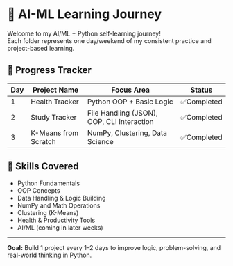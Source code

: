 # 🚀 AI-ML Learning Journey

Welcome to my AI/ML + Python self-learning journey!  
Each folder represents one day/weekend of my consistent practice and project-based learning.

## 📅 Progress Tracker

| Day | Project Name | Focus Area | Status |
|-----|---------------|-------------|--------|
| 1 | Health Tracker | Python OOP + Basic Logic | ✅Completed |
| 2 | Study Tracker | File Handling (JSON), OOP, CLI Interaction | ✅Completed |
| 3 | K-Means from Scratch | NumPy, Clustering, Data Science | ✅Completed |

## 🧠 Skills Covered
- Python Fundamentals
- OOP Concepts
- Data Handling & Logic Building
- NumPy and Math Operations
- Clustering (K-Means)
- Health & Productivity Tools
- AI/ML (coming in later weeks)

---

**Goal:** Build 1 project every 1–2 days to improve logic, problem-solving, and real-world thinking in Python.

